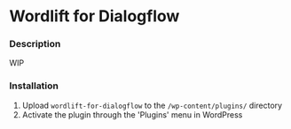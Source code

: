 # Wordlift for Dialogflow

### Description

WIP

### Installation

1. Upload `wordlift-for-dialogflow` to the `/wp-content/plugins/` directory
1. Activate the plugin through the 'Plugins' menu in WordPress
